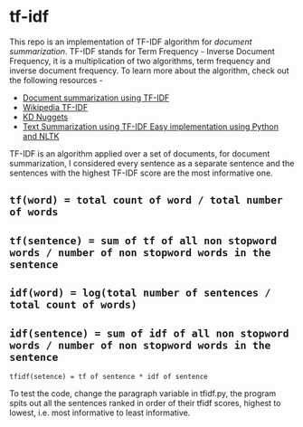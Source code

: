 # tf-idf
This repo is an implementation of TF-IDF algorithm for *document summarization*.
TF-IDF stands for Term Frequency - Inverse Document Frequency, it is a multiplication of two algorithms, term frequency and inverse document frequency.
To learn more about the algorithm, check out the following resources - 
* [Document summarization using TF-IDF](https://skerritt.blog/tfidf/)
* [Wikipedia TF-IDF](https://en.wikipedia.org/wiki/Tf%E2%80%93idf)
* [KD Nuggets](https://www.kdnuggets.com/2018/08/wtf-tf-idf.html)
* [Text Summarization using TF-IDF Easy implementation using Python and NLTK](https://towardsdatascience.com/text-summarization-using-tf-idf-e64a0644ace3)

TF-IDF is an algorithm applied over a set of documents, for document summarization, I considered every sentence as a separate sentence and the sentences with the highest TF-IDF score are the most informative one. 

```tf(word) = total count of word / total number of words```
----
```tf(sentence) = sum of tf of all non stopword words / number of non stopword words in the sentence```
----
```idf(word) = log(total number of sentences / total count of words)```
---
```idf(sentence) = sum of idf of all non stopword words / number of non stopword words in the sentence```
----
```tfidf(setence) = tf of sentence * idf of sentence```

To test the code, change the paragraph variable in tfidf.py, the program spits out all the sentences ranked in order of their tfidf scores, highest to lowest, i.e. most informative to least informative.
